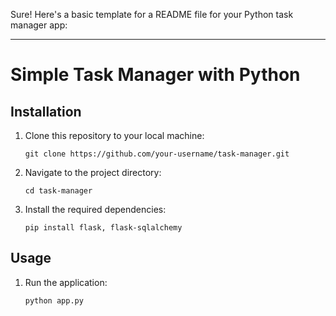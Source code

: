 Sure! Here's a basic template for a README file for your Python task manager app:

---

# Simple Task Manager with Python


## Installation

1. Clone this repository to your local machine:

   ```
   git clone https://github.com/your-username/task-manager.git
   ```

2. Navigate to the project directory:

   ```
   cd task-manager
   ```

3. Install the required dependencies:

   ```
   pip install flask, flask-sqlalchemy
   ```

## Usage

1. Run the application:

   ```
   python app.py
   ```
